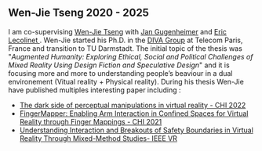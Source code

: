 ## Wen-Jie Tseng 2020 - 2025
I am co-supervising [Wen-Jie Tseng](https://wenjietseng.com/) with [Jan Gugenheimer](https://gugenheimer.com/) and [Eric Lecolinet ](https://perso.telecom-paristech.fr/elc/).
Wen-Jie started his Ph.D. in the [DIVA Group](https://diva.telecom-paristech.fr/) at Telecom Paris, France and transition to TU Darmstadt.
The initial topic of the thesis was "*Augmented Humanity: Exploring Ethical, Social and Political Challenges of Mixed Reality Using Design Fiction and Speculative Design*" and it is focusing more and more to understanding people’s beaviour in a dual environement (Vitual reality + Physical reality).
During his thesis Wen-Jie have published multiples interesting paper including : 
* [The dark side of perceptual manipulations in virtual reality - CHI 2022](https://dl.acm.org/doi/abs/10.1145/3491102.3517728?casa_token=4Hxu2GUiSvAAAAAA:ErKU9rhaog4i8lgUeRf8o3TV5aingPZmLmOl3z_NWhR8wICU1HzxvAF7Zix8jMLQCEyfVo7TA4CY5g) 
* [FingerMapper: Enabling Arm Interaction in Confined Spaces for Virtual Reality through Finger Mappings - CHI 2021](https://dl.acm.org/doi/abs/10.1145/3411763.3451573)
* [Understanding Interaction and Breakouts of Safety Boundaries in Virtual Reality Through Mixed-Method Studies- IEEE VR](https://theses.hal.science/INTERACT/hal-04547401v1)
